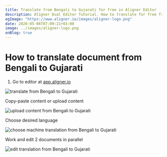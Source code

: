 ```yaml
---
title: Translate from Bengali to Gujarati for free in Aligner Editor
description: Aligner Dual Editor Tutorial. How to translate for free from Bengali to Gujarati. Aligner is multilingual document management platform. 
ogImage: "https://www.aligner.io/images/aligner-logo.png"
date: 2020-05-06T07:09:21+03:00
image: ../images/aligner-logo.png
onBlog: true
---
```


# How to translate document from Bengali to Gujarati

1. Go to editor at [app.aligner.io](https://app.aligner.io "Aligner App web page")

![translate from Bengali to Gujarati](../aligner-blank-editor.png "translate from Bengali to Gujarati")

Copy-paste content or upload content

![upload content from Bengali to Gujarati](../aligner-uploaded-document.png "upload content from Bengali to Gujarati")

Choose desired language

![choose machine translation from Bengali to Gujarati](../aligner-language-dropdown.png "choose machine translation from Bengali to Gujarati")

Work and edit 2 documents in parallel

![edit translation from Bengali to Gujarati](../aligner-double-sitded-editor.png "edit translation from Bengali to Gujarati")


